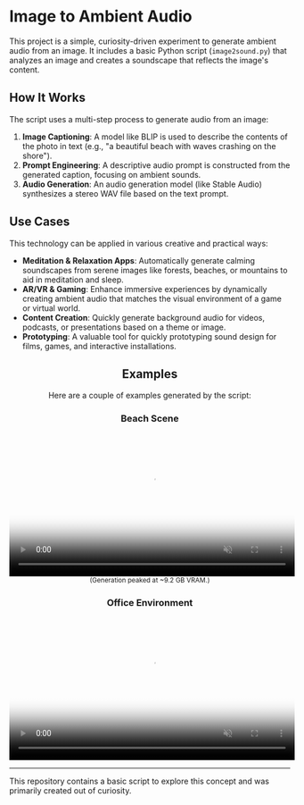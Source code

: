 # Image to Ambient Audio

This project is a simple, curiosity-driven experiment to generate ambient audio from an image. It includes a basic Python script (`image2sound.py`) that analyzes an image and creates a soundscape that reflects the image's content.

## How It Works

The script uses a multi-step process to generate audio from an image:

1.  **Image Captioning**: A model like BLIP is used to describe the contents of the photo in text (e.g., "a beautiful beach with waves crashing on the shore").
2.  **Prompt Engineering**: A descriptive audio prompt is constructed from the generated caption, focusing on ambient sounds.
3.  **Audio Generation**: An audio generation model (like Stable Audio) synthesizes a stereo WAV file based on the text prompt.

## Use Cases

This technology can be applied in various creative and practical ways:

*   **Meditation & Relaxation Apps**: Automatically generate calming soundscapes from serene images like forests, beaches, or mountains to aid in meditation and sleep.
*   **AR/VR & Gaming**: Enhance immersive experiences by dynamically creating ambient audio that matches the visual environment of a game or virtual world.
*   **Content Creation**: Quickly generate background audio for videos, podcasts, or presentations based on a theme or image.
*   **Prototyping**: A valuable tool for quickly prototyping sound design for films, games, and interactive installations.

<div align="center">

## Examples

Here are a couple of examples generated by the script:

<h3>Beach Scene</h3>

<video src="https://github.com/ArdaThePolat/basic_image_to_ambient_audio/raw/main/examples/beach.mp4" controls muted playsinline width="512" poster="https://github.com/ArdaThePolat/basic_image_to_ambient_audio/raw/main/examples/beach.jpeg">
  Sorry, your browser doesn’t support embedded videos. 
</video>
<br/>
<small>(Generation peaked at ~9.2 GB VRAM.)</small>

<h3>Office Environment</h3>

<video src="https://github.com/ArdaThePolat/basic_image_to_ambient_audio/raw/main/examples/office.mp4" controls muted playsinline width="512" poster="https://github.com/ArdaThePolat/basic_image_to_ambient_audio/raw/main/examples/office.jpg"></video>

</div>

---

This repository contains a basic script to explore this concept and was primarily created out of curiosity.